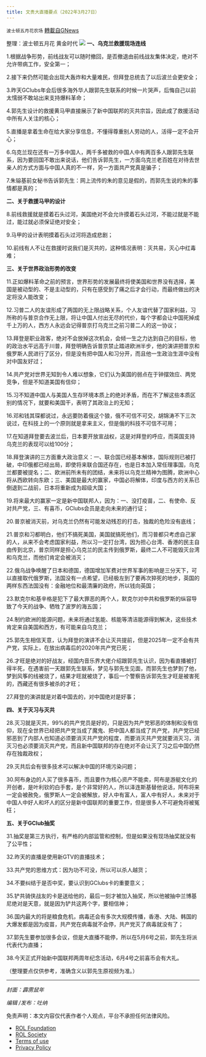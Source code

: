 ```yaml
---
title: 文贵大直播要点（2022年3月27日）
---
```

`波士顿五月花农场` [轉載自GNews](https://gnews.org/zh-hans/2240891/)

整理：波士顿五月花 黄金时代
![](https://assets.gnews.org/wp-content/uploads/2022/03/20220227-01.jpg)
**一、乌克兰救援现场连线**

1.根据战争形势，前线战友可以随时撤回，是否撤退由前线战友集体决定，绝对不允许带病工作，安全第一；

2.接下来仍然可能会出现大轰炸和大量难民，但拜登总统去了以后波兰会更安全；

3.昨天GClubs年会后很多海外华人跟郭先生联系的时候一片哭声，后悔自己以前太懦弱不敢站出来支持爆料革命；

4.郭先生设计的救援黄马甲直接展示了新中国联邦的灭共宗旨，因此成了救援活动中所有人关注的核心；

5.直播是拿着生命在给大家分享信息，不懂得尊重别人劳动的人，活得一定不会开心；

6.乌克兰现在还有一万多中国人，两千多被救的中国人中有两百多人跟郭先生联系，因为要回国不敢出来说话，他们告诉郭先生，一方面乌克兰老百姓在对待去世亲人的方式方面与中国人真的不一样，另一方面共产党真是骗子；

7.朱镕基前女秘书告诉郭先生：网上流传的朱的意见是假的，而郭先生说的朱的事情都是真的；

**二、关于救援马甲的设计**

8.前线救援就是摸着石头过河，美国绝对不会允许摸着石头过河，不能过就是不能过，能过就必须保证绝对安全；

9.马甲的设计表明摸着石头过河将造成悲剧；

10.前线有人不让在救援时说我们是灭共的，这种情况表明：灭共易，灭心中红毒难；

**三、关于世界政治形势的改变**

11.正如爆料革命之前的预言，世界形势的发展最终将使美国和世界没有选择，美国是被动型的、不是主动型的，只有在感受到了痛之后才会行动，而最终做出的决定将没人能改变；

12.习普二人的友谊形成了两国的无上限战略关系，个人友谊代替了国家利益，习所称的与普京合作无上限，将让中国人付出无尽的代价，每个字都会让中国死掉成千上万的人，西方人永远会记得普京打乌克兰之前习普二人的这一协议；

13.拜登是职业政客，绝对不会放掉这次机会，会倾一生之力达到自己的目标，他的政治水平远高于川普，拜登明确告诉普京禁止踏进欧洲半步，他的演讲把普京和俄罗斯人民进行了区分，但是没有把中国人和习分开，而且他一生政治生涯中没有对中国友好过；

14.共产党对世界无知到令人难以想象，它们认为美国的弱点在于钟摆效应、两党竞争，但是不知道美国有信仰；

15.习不知道中国人与美国人生存环境本质上的绝对矛盾，而在不了解这些本质区别的情况下，就要和美国干，表明了其政治上的无知；

16.邓和钱其琛都说过，永远要防着俄这个狼，俄不可信不可交，胡锦涛不下三次说过，在科技上的一个原则就是拿来主义，但是俄的科技不可信不可用；

17.在知道拜登要去波兰后，日本要开放宣战权，这是对拜登的呼应，而英国支持乌克兰的表现可以给100分；

18.拜登演讲的三方面重大政治意义：一、联合国已经基本解体，国际规则已被打破，中印俄都已经出局，即使将来联合国还存在，也是日本加入常任理事国，乌克兰都要被提名；二、欧洲前所未有的团结，未来将以乌克兰精神为图腾，欧洲中心将从西欧转向东欧；三、美国是最大的赢家，中国必将解体，印度与西方的关系已倒退到二战前，日本将重新成为超级大国；

19.将来最大的赢家一定是新中国联邦人，因为：一、没打疫苗，二、有使命、反对共产党，三、有喜币，GClubs会员是走向未来的通行证；

20.普京被消灭前，对乌克兰仍然有可能发动残忍的打击，独裁的危险没有底线；

21.普京和习都明白，他们不搞死美国，美国就搞死他们，而习普都只考虑自己家的人，从来不会考虑国家利益，所以习一定打台湾，因为担心台湾、香港的民主自由传到北京，普京同样是担心乌克兰的民主传到俄罗斯，最终二人不可能毁灭台湾和乌克兰，而他们肯定会被消灭；

22.俄乌战争唤醒了日本和德国，德国增加军费对世界军事的影响是三分天下，可以直接取代俄罗斯，法国没有一点希望，已经极左到了要再次猝死的地步，英国的两样东西法国没有：金融地位和最清廉的政府，所以钱向英国；

23.默克尔和基辛格是犯下了最大罪恶的两个人，默克尔对中共和俄罗斯的纵容导致了今天的战争、牺牲了波罗的海五国；

24.制约欧洲的能源问题，未来将通过氢能、核能等清洁能源得到解决，这些技术肯定来自美国和西方，有可能来自乌克兰；

25.郭先生相信天意，认为拜登的演讲不会让灭共提前，但是2025年一定不会有共产党，实际上，在放出病毒后的2020年共产党已死；

26.才旺是绝对的好战友，经国内音乐界大佬介绍跟郭先生认识，因为看直播被打得半死，在遇害前一天跟郭先生联系，梦见与郭先生见面，而郭先生也梦到了他，梦到风筝的线被烧了，结果才旺就被烧了，事后一个警察告诉郭先生才旺是被害死的，西藏还有很多被杀的才旺；

27.拜登的演讲就是对着中国去的，对中国绝对是好事；

**四、关于灭习与灭共**

28.灭习就是灭共，99%的共产党员是好的，只是因为共产党邪恶的体制和没有信仰，现在全世界已经把共产党当成了魔鬼、把中国人都当成了共产党，共产党已经邪恶到了内部人也知道必须要消灭共产党的程度，而要消灭共产党就要消灭习，消灭习也必须要消灭共产党，而且新中国联邦的存在绝对不会让灭了习之后中国仍然存在独裁政权；

29.灭共后会有很多技术可以解决中国的环境污染问题；

30.阿布身边的人买了很多喜币，而且要作为核心资产不能卖，阿布是游艇文化的开创者，是叶利钦的白手套，是个非常好的人，所以泽连斯基替他说话，阿布将来一定会被赦免，俄罗斯人一定会被解放，好人中有富人，富人中有好人，未来对于中国人中好人和坏人的区分是新中国联邦的重要工作，但是很多人不可避免将被冤枉；

**五、关于****GClub****抽奖**

31.抽奖是第三方执行，有严格的内部监管和控制，但是如果没有现场抽奖就没有了公平性；

32.昨天的直播是使用新GTV的直播技术；

33.共产党的思维方式：因为功不可没，所以可以杀人越货；

34.不要纠结于是否中奖，要认识到GClubs卡的重要意义；

35.铲共骑侠战友的卡是送给他的，最后一刻才被加入抽奖，所以他被抽中兰博基尼绝对是天意，就是因为铲共这两个字，要相信神；

36.国内最大的将是粮食危机，病毒还会有多次大规模传播，香港、大陆、韩国的大爆发都是因为疫苗，共产党在病毒就不会停，共产党灭了病毒就没有了；

37.郭先生要参加很多会议，但是大直播不能停，所以在5月6号之前，郭先生将派代表代为直播；

38.今天正式开始新中国联邦两周年纪念活动，6月4号之前喜币会有大礼。



（整理要点仅供参考，准确含义以郭先生原视频为准。）

* * *

*封面：霹雳鼠年*

*编辑 /发布：吐纳*

 

免责声明：本文内容仅代表作者个人观点，平台不承担任何法律风险。

- [ROL Foundation](https://rolfoundation.org/)
- [ROL Society](https://rolsociety.org/)
- [Terms of use](https://gnews.org/terms-of-use-3/)
- [Privacy Policy](https://gnews.org/privacy-policy/)
